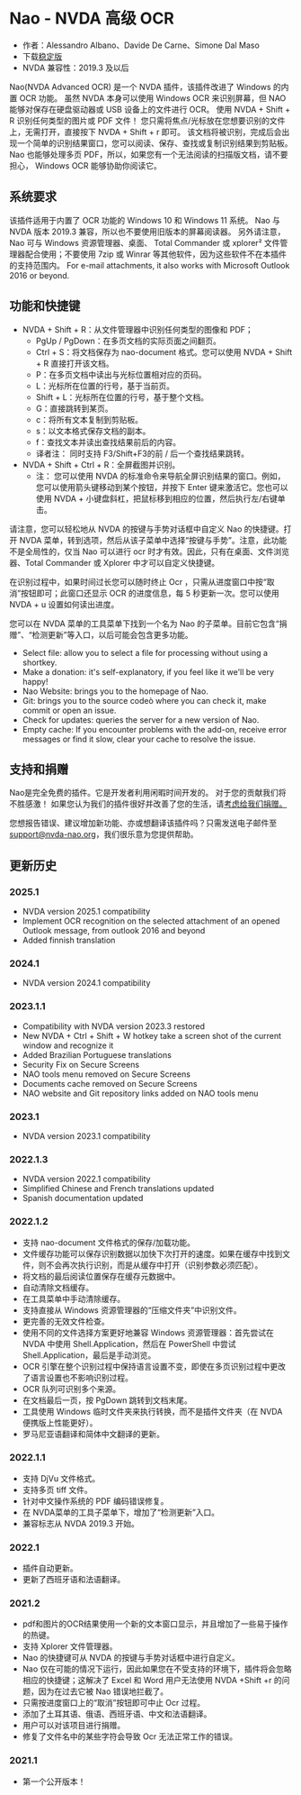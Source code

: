 # Nao - NVDA 高级 OCR

* 作者：Alessandro Albano、Davide De Carne、Simone Dal Maso
* 下载[稳定版][1]
* NVDA 兼容性：2019.3 及以后

Nao(NVDA Advanced OCR) 是一个 NVDA 插件，该插件改进了 Windows 的内置 OCR 功能。
虽然 NVDA 本身可以使用 Windows OCR 来识别屏幕，但 NAO 能够对保存在硬盘驱动器或 USB 设备上的文件进行 OCR。 
使用 NVDA + Shift + R 识别任何类型的图片或 PDF 文件！
您只需将焦点/光标放在您想要识别的文件上，无需打开，直接按下 NVDA + Shift + r 即可。
该文档将被识别，完成后会出现一个简单的识别结果窗口，您可以阅读、保存、查找或复制识别结果到剪贴板。
Nao 也能够处理多页 PDF，所以，如果您有一个无法阅读的扫描版文档，请不要担心， Windows OCR 能够协助你阅读它。

## 系统要求

该插件适用于内置了 OCR 功能的 Windows 10 和 Windows 11 系统。
Nao 与 NVDA 版本 2019.3 兼容，所以也不要使用旧版本的屏幕阅读器。
另外请注意，Nao 可与 Windows 资源管理器、桌面、 Total Commander 或  xplorer² 文件管理器配合使用；不要使用 7zip 或 Winrar 等其他软件，因为这些软件不在本插件的支持范围内。
For e-mail attachments, it also works with Microsoft Outlook 2016 or beyond.

## 功能和快捷键

* NVDA + Shift + R：从文件管理器中识别任何类型的图像和 PDF；
  * PgUp / PgDown：在多页文档的实际页面之间翻页。
  * Ctrl + S：将文档保存为 nao-document 格式。您可以使用 NVDA + Shift + R 直接打开该文档。
  * P：在多页文档中读出与光标位置相对应的页码。
  * L：光标所在位置的行号，基于当前页。
  * Shift + L：光标所在位置的行号，基于整个文档。
  * G：直接跳转到某页。
  * c：将所有文本复制到剪贴板。
  * s：以文本格式保存文档的副本。 
  * f：查找文本并读出查找结果前后的内容。
  * 译者注： 同时支持 F3/Shift+F3的前 / 后一个查找结果跳转。
* NVDA + Shift + Ctrl + R：全屏截图并识别。
  * 注： 您可以使用 NVDA 的标准命令来导航全屏识别结果的窗口。例如，您可以使用箭头键移动到某个按钮，并按下 Enter 键来激活它。您也可以使用 NVDA + 小键盘斜杠，把鼠标移到相应的位置，然后执行左/右键单击。


请注意，您可以轻松地从 NVDA 的按键与手势对话框中自定义 Nao 的快捷键。打开 NVDA 菜单，转到选项，然后从该子菜单中选择“按键与手势”。注意，此功能不是全局性的，仅当 Nao 可以进行 ocr 时才有效。因此，只有在桌面、文件浏览器、Total Commander 或 Xplorer 中才可以自定义快捷键。

在识别过程中，如果时间过长您可以随时终止 Ocr ，只需从进度窗口中按“取消”按钮即可；此窗口还显示 OCR 的进度信息，每 5 秒更新一次。您可以使用 NVDA + u 设置如何读出进度。

您可以在 NVDA 菜单的工具菜单下找到一个名为 Nao 的子菜单。目前它包含“捐赠”、“检测更新”等入口，以后可能会包含更多功能。
* Select file: allow you to select a file for processing without using a shortkey.
* Make a donation: it's self-explanatory, if you feel like it we'll be very happy!
* Nao Website: brings you to the homepage of Nao.
* Git: brings you to the source codeò where you can check it, make commit or open an issue.
* Check for updates: queries the server for a new version of Nao.
* Empty cache: If you encounter problems with the add-on, receive error messages or find it slow, clear your cache to resolve the issue.


## 支持和捐赠

Nao是完全免费的插件。它是开发者利用闲暇时间开发的。
对于您的贡献我们将不胜感激！
如果您认为我们的插件很好并改善了您的生活，请<a href="https://nvda-nao.org/donate">考虑给我们捐赠。</a>

您想报告错误、建议增加新功能、亦或想翻译该插件吗？只需发送电子邮件至 support@nvda-nao.org，我们很乐意为您提供帮助。


## 更新历史
### 2025.1
* NVDA version 2025.1 compatibility
* Implement OCR recognition on the selected attachment of an opened Outlook message, from outlook 2016 and beyond
* Added finnish translation
### 2024.1
* NVDA version 2024.1 compatibility
### 2023.1.1
* Compatibility with NVDA version 2023.3 restored
* New NVDA + Ctrl + Shift + W hotkey take a screen shot of the current window and recognize it
* Added Brazilian Portuguese translations
* Security Fix on Secure Screens
* NAO tools menu removed on Secure Screens
* Documents cache removed on Secure Screens
* NAO website and Git repository links added on NAO tools menu
### 2023.1
* NVDA version 2023.1 compatibility
### 2022.1.3
* NVDA version 2022.1 compatibility
* Simplified Chinese and French translations updated
* Spanish documentation updated

### 2022.1.2
* 支持 nao-document 文件格式的保存/加载功能。
* 文件缓存功能可以保存识别数据以加快下次打开的速度。如果在缓存中找到文件，则不会再次执行识别，而是从缓存中打开（识别参数必须匹配）。
* 将文档的最后阅读位置保存在缓存元数据中。
* 自动清除文档缓存。
* 在工具菜单中手动清除缓存。
* 支持直接从 Windows 资源管理器的“压缩文件夹”中识别文件。
* 更完善的无效文件检查。
* 使用不同的文件选择方案更好地兼容 Windows 资源管理器：首先尝试在 NVDA 中使用 Shell.Application，然后在 PowerShell 中尝试 Shell.Application，最后是手动浏览。
* OCR 引擎在整个识别过程中保持语言设置不变，即使在多页识别过程中更改了语言设置也不影响识别过程。
* OCR 队列可识别多个来源。
* 在文档最后一页，按 PgDown 跳转到文档末尾。
* 工具使用 Windows 临时文件夹来执行转换，而不是插件文件夹（在 NVDA 便携版上性能更好）。
* 罗马尼亚语翻译和简体中文翻译的更新。
### 2022.1.1
* 支持 DjVu 文件格式。
* 支持多页 tiff 文件。
* 针对中文操作系统的 PDF 编码错误修复。
* 在 NVDA菜单的工具子菜单下，增加了“检测更新”入口。
* 兼容标志从 NVDA 2019.3 开始。


### 2022.1
* 插件自动更新。
* 更新了西班牙语和法语翻译。

### 2021.2
* pdf和图片的OCR结果使用一个新的文本窗口显示，并且增加了一些易于操作的热键。
* 支持 Xplorer 文件管理器。
* Nao 的快捷键可从 NVDA 的按键与手势对话框中进行自定义。
* Nao 仅在可能的情况下运行，因此如果您在不受支持的环境下，插件将会忽略相应的快捷键；这解决了 Excel 和 Word 用户无法使用 NVDA +Shift +r 的问题，因为在过去它被 Nao 错误地拦截了。
* 只需按进度窗口上的“取消”按钮即可中止 Ocr 过程。
* 添加了土耳其语、俄语、西班牙语、中文和法语翻译。
* 用户可以对该项目进行捐赠。
* 修复了文件名中的某些字符会导致 Ocr 无法正常工作的错误。

### 2021.1
* 第一个公开版本！

[1]: https://nvda-nao.org/download